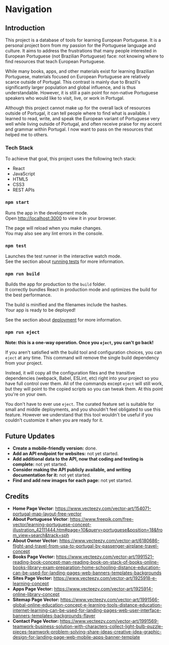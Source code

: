 # Navigation


## Introduction

This project is a database of tools for learning European Portuguese. It is a personal project born 
from my passion for the Portuguese language and culture. It aims to address the frustrations that many 
people interested in European Portuguese (not Brazilian Portuguese) face: not knowing where to find 
resources that teach European Portuguese. 

While many books, apps, and other materials exist for learning 
Brazilian Portuguese, materials focused on European Portuguese are relatively scarce outside of Portugal. 
This contrast is mainly due to Brazil's significantly larger population and global influence, and is thus 
understandable. However, it is still a pain point for non-native Portuguese speakers who would like to 
visit, live, or work in Portugal.

Although this project cannot make up for the overall lack of resources outside of Portugal, it 
can tell people where to find what is available. I learned to read, write, and speak the 
European variant of Portuguese very well while living outside of Portugal, and often receive 
praise for my accent and grammar within Portugal. I now want to pass on the resources that helped me 
to others.

### Tech Stack

To achieve that goal, this project uses the following tech stack:
* React
* JavaScript
* HTML5
* CSS3
* REST APIs

### `npm start`

Runs the app in the development mode.\
Open [http://localhost:3000](http://localhost:3000) to view it in your browser.

The page will reload when you make changes.\
You may also see any lint errors in the console.

### `npm test`

Launches the test runner in the interactive watch mode.\
See the section about [running tests](https://facebook.github.io/create-react-app/docs/running-tests) for more information.

### `npm run build`

Builds the app for production to the `build` folder.\
It correctly bundles React in production mode and optimizes the build for the best performance.

The build is minified and the filenames include the hashes.\
Your app is ready to be deployed!

See the section about [deployment](https://facebook.github.io/create-react-app/docs/deployment) for more information.

### `npm run eject`

**Note: this is a one-way operation. Once you `eject`, you can't go back!**

If you aren't satisfied with the build tool and configuration choices, you can `eject` at any time. This command will remove the single build dependency from your project.

Instead, it will copy all the configuration files and the transitive dependencies (webpack, Babel, ESLint, etc) right into your project so you have full control over them. All of the commands except `eject` will still work, but they will point to the copied scripts so you can tweak them. At this point you're on your own.

You don't have to ever use `eject`. The curated feature set is suitable for small and middle deployments, and you shouldn't feel obligated to use this feature. However we understand that this tool wouldn't be useful if you couldn't customize it when you are ready for it.

## Future Updates

* **Create a mobile-friendly version:** done.
* **Add an API endpoint for websites:** not yet started.
* **Add additional data to the API, now that coding and testing is complete:** not yet started.
* **Consider making the API publicly available, and writing documentation for it:** not yet started.
* **Find and add new images for each page:** not yet started.

## Credits

* **Home Page Vector**: https://www.vecteezy.com/vector-art/154071-portugal-map-layout-free-vector
* **About Portuguese Vector**: https://www.freepik.com/free-vector/learning-portuguese-concept-illustration_42111444.htm#page=10&query=portuguese&position=18&from_view=search&track=sph
* **About Owner Vector:** https://www.vecteezy.com/vector-art/6180686-flight-and-travel-from-usa-to-portugal-by-passenger-airplane-travel-concept
* **Books Page Vector:** https://www.vecteezy.com/vector-art/1991521-reading-book-concept-man-reading-book-on-stack-of-books-online-books-library-exam-preparation-home-schooling-distance-education-can-be-used-for-landing-pages-web-banners-templates-backgrounds
* **Sites Page Vector:** https://www.vecteezy.com/vector-art/1925918-e-learning-concept
* **Apps Page Vector:** https://www.vecteezy.com/vector-art/1925914-online-library-concept
* **Sitemap Page Vector:** https://www.vecteezy.com/vector-art/1991566-global-online-education-concept-e-learning-tools-distance-education-internet-learning-can-be-used-for-landing-pages-web-user-interface-banners-templates-backgrounds-flayer
* **Contact Page Vector:** https://www.vecteezy.com/vector-art/1991569-teamwork-business-solution-with-characters-collect-light-bulb-puzzle-pieces-teamwork-problem-solving-share-ideas-creative-idea-graphic-design-for-landing-page-web-mobile-apps-banner-template